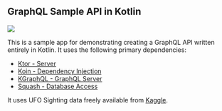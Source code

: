 ## GraphQL Sample API in Kotlin

![](./images/intro_image_brwngrldev_graphql.png)

This is a sample app for demonstrating creating a GraphQL API written entirely in Kotlin. It uses the following primary dependencies:
* [Ktor - Server](http://ktor.io)
* [Koin - Dependency Injection](https://github.com/Ekito/koin)
* [KGraphQL - GraphQL Server](https://github.com/pgutkowski/KGraphQL) 
* [Squash - Database Access](https://github.com/orangy/squash)


It uses UFO Sighting data freely available from [Kaggle](https://www.kaggle.com/NUFORC/ufo-sightings).
